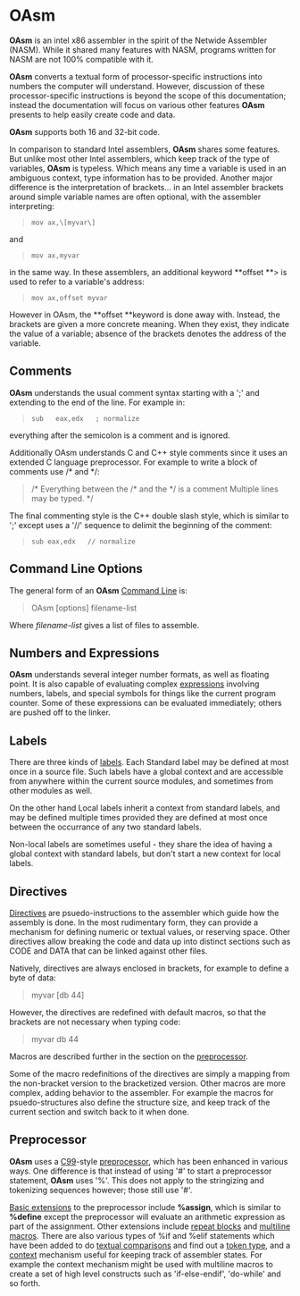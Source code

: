 # OAsm

 
 **OAsm** is an intel x86 assembler in the spirit of the Netwide Assembler (NASM).  While it shared many features with NASM,  programs written for NASM are not 100% compatible with it.   
 
 **OAsm** converts a textual form of processor-specific instructions into numbers the computer will understand.  However, discussion of these processor-specific instructions is beyond the scope of this documentation; instead the documentation will focus on various other features **OAsm** presents to help easily create code and data.
 
 **OAsm** supports both 16 and 32-bit code.
 
 In comparison to standard Intel assemblers, **OAsm** shares some features.  But unlike most other Intel assemblers, which keep track of the type of variables, **OAsm** is typeless.  Which means any time a variable is used in an ambiguous context, type information has to be provided.  Another major difference is the interpretation of brackets...  in an Intel assembler brackets around simple variable names are often optional, with the assembler interpreting:
 
>     mov ax,\[myvar\]
 
 and
 
>     mov ax,myvar
 
 in the same way.  In these assemblers, an additional keyword **offset **> is used to refer to a variable's address:
 
>     mov ax,offset myvar
 
 However in OAsm,  the **offset **keyword is done away with.  Instead, the brackets are given a more concrete meaning.   When they exist, they indicate the value of a variable; absence of the brackets denotes the address of the variable.


## Comments

 **OAsm** understands the usual comment syntax starting with a ';' and extending to the end of the line.  For example in:
 
>     sub   eax,edx   ; normalize
 
 everything after the semicolon is a comment and is ignored.
 
 Additionally OAsm understands C and C++ style comments since it uses an extended C language preprocessor.  For example to write a block of comments use /\* and \*/:
 
> /\*
>     Everything between the /\* and the \*/ is a comment
     Multiple lines may be typed.
> \*/
 
 The final commenting style is the C++ double slash style, which is similar to ';' except uses a '//' sequence to delimit the beginning of the comment:
 
>     sub eax,edx   // normalize


## Command Line Options

 The general form of an **OAsm** [Command Line](OAsm%20Command%20Line.md) is:
 
> OAsm \[options\] filename-list
 
 Where _filename-list_ gives a list of files to assemble.


## Numbers and Expressions
 

 **OAsm** understands several integer number formats, as well as floating point.  It is also capable of evaluating complex [expressions](OAsm%20Numbers%20and%20Expressions.md) involving numbers, labels, and special symbols for things like the current program counter.  Some of these expressions can be evaluated immediately; others are pushed off to the linker.


## Labels

 There are three kinds of [labels](OAsm%20Labels.md).  Each Standard label may be defined at most once in a source file.  Such labels have a global context and are accessible from anywhere within the current source modules, and sometimes from other modules as well. 
 
 On the other hand Local labels inherit a context from standard labels,  and may be defined multiple times provided they are defined at most once between the occurrance of any two standard labels.  
 
 Non-local labels are sometimes useful - they share the idea of having a global context with standard labels, but don't start a new context for local labels.


## Directives

 [Directives](OAsm%20Directives.md) are psuedo-instructions to the assembler which guide how the assembly is done.  In the most rudimentary form, they can provide a mechanism for defining numeric or textual values, or reserving space.  Other directives allow breaking the code and data up into distinct sections such as CODE and DATA that can be linked against other files.
 
 Natively, directives are always enclosed in brackets, for example to define a byte of data:
 
> myvar \[db   44\]
 
 However, the directives are redefined with default macros, so that the brackets are not necessary when typing code:
 
> myvar db 44
 
 Macros are described further in the section on the [preprocessor](OAsm%20Preprocessor.md).
 
 Some of the macro redefinitions of the directives are simply a mapping from the non-bracket version to the bracketized version.  Other macros are more complex, adding behavior to the assembler.  For example the macros for psuedo-structures also define the structure size, and keep track of the current section and switch back to it when done.


## Preprocessor

 **OAsm** uses a [C99](C-Style%20Preprocessor%20Directives.md)-style [preprocessor](OAsm%20Preprocessor.md), which has been enhanced in various ways.  One difference is that instead of using '\#' to start a preprocessor statement, **OAsm** uses '%'.  This does not apply to the stringizing and tokenizing sequences however; those still use '\#'.
 
 [Basic extensions](Basic%20Extensions%20to%20C%20Preprocessor.md) to the preprocessor include **%assign**, which is similar to **%define** except the preprocessor will evaluate an arithmetic expression as part of the assignment.  Other extensions include [repeat blocks](Repeat%20Block%20Extensions.md) and [multiline macros](Multiline%20Macro%20Extensions.md).  There are also various types of %if and %elif statements which have been added to do [textual comparisons](Text%20Comparison%20Conditionals.md) and find out a [token type](Token%20Type%20Classification%20Conditionals.md), and a [context](Context-Related%20Extensions.md) mechanism useful for keeping track of assembler states.  For example the context mechanism might be used with multiline macros to create a set of high level constructs such as 'if-else-endif', 'do-while' and so forth.
 
 